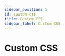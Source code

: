 ```yaml
---
sidebar_position: 1
id: custom-css
title: Custom CSS
sidebar_label: Custom CSS
---
```


# Custom CSS
